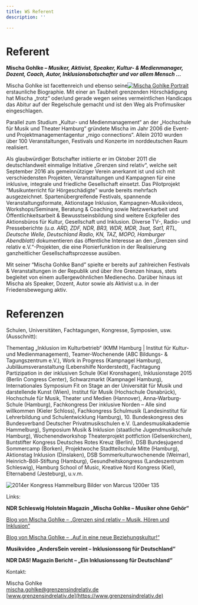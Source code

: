 ```yaml
---
title: WS Referent
description: ''

---
```

# Referent

**Mischa Gohlke – _Musiker, Aktivist, Speaker, Kultur- & Medienmanager, Dozent, Coach, Autor, Inklusionsbotschafter und vor allem Mensch …_**

Mischa Gohlke ist facettenreich und ebenso seine[![Mischa Gohlke Portrait](https://www.grenzensindrelativ.de/wp-content/uploads/2014/07/Mischa-Gohlke-Portrait-300x300.jpg?size=270x270)](https://www.grenzensindrelativ.de/wp-content/uploads/2014/07/Mischa-Gohlke-Portrait.jpg) erstaunliche Biographie. Mit einer an Taubheit grenzenden Hörschädigung hat Mischa „trotz“ oder/und gerade wegen seines vermeintlichen Handicaps das Abitur auf der Regelschule gemacht und ist den Weg als Profimusiker eingeschlagen.

Parallel zum Studium „Kultur- und Medienmanagement“ an der „Hochschule für Musik und Theater Hamburg“ gründete Mischa im Jahr 2006 die Event- und Projektmanagementagentur „migo connections“. Allein 2010 wurden über 100 Veranstaltungen, Festivals und Konzerte im norddeutschen Raum realisiert.

Als glaubwürdiger Botschafter initiierte er im Oktober 2011 die deutschlandweit einmalige Initiative „Grenzen sind relativ“, welche seit September 2016 als gemeinnütziger Verein anerkannt ist und sich mit verschiedensten Projekten, Veranstaltungen und Kampagnen für eine inklusive, integrale und friedliche Gesellschaft einsetzt. Das Pilotprojekt “Мusikunterricht für Hörgeschädigte” wurde bereits mehrfach ausgezeichnet. Spartenübergreifende Festivals, spannende Veranstaltungsformate, Aktionstage Inklusion, Kampagnen-Musikvideos, Workshops/Seminare, Beratung & Coaching sowie Netzwerkarbeit und Öffentlichkeitsarbeit & Bewusstseinsbildung sind weitere Eckpfeiler des Aktionsbüros für Kultur, Gesellschaft und Inklusion. Diverse TV-, Radio- und Presseberichte _(u.a. ARD, ZDF, NDR, BR3, WDR, MDR, 3sat, Sat1, RTL, Deutsche Welle, Deutschland Radio, KN, TAZ, MOPO, Hamburger Abendblatt)_ dokumentieren das öffentliche Interesse an den „Grenzen sind relativ e.V.“-Projekten, die eine Pionierfunktion in der Realisierung ganzheitlicher Gesellschaftsprozesse ausüben.

Mit seiner “Mischa Gohlke Band” spielte er bereits auf zahlreichen Festivals & Veranstaltungen in der Republik und über ihre Grenzen hinaus, stets begleitet von einem außergewöhnlichen Medienecho. Darüber hinaus ist Mischa als Speaker, Dozent, Autor sowie als Aktivist u.a. in der Friedensbewegung aktiv.

# Referenzen

Schulen, Universitäten, Fachtagungen, Kongresse, Symposien, usw. (Ausschnitt):

Thementag „Inklusion im Kulturbetrieb“ (KMM Hamburg | Institut für Kultur- und Medienmanagement), Teamer-Wochenende (ABC Bildungs- & Tagungszentrum e.V.), Work in Progress (Kampnagel Hamburg), Jubiläumsveranstaltung (Lebenshilfe Norderstedt), Fachtagung Partizipation in der inklusiven Schule (Kiel Kronshagen), Inklusionstage 2015 (Berlin Congress Center), Schwarzmarkt (Kampnagel Hamburg), Internationales Symposium Fit on Stage an der Universität für Musik und darstellende Kunst (Wien), Institut für Musik (Hochschule Osnabrück), Hochschule für Musik, Theater und Medien (Hannover), Anna-Warburg-Schule (Hamburg), Fachkongress Der inklusive Norden – Alle sind willkommen (Kieler Schloss), Fachkongress Schulmusik (Landesinstitut für Lehrerbildung und Schulentwicklung Hamburg), 10. Bundeskongress des Bundesverband Deutscher Privatmusikschulen e.V. (Landesmusikakademie Hammelburg), Symposium Musik & Inklusion (staatliche Jugendmusikschule Hamburg), Wochenendworkshop Theaterprojekt pottfiction (Gelsenkirchen), Buntstifter Kongress Deutsches Rotes Kreuz (Berlin), DSB Bundesjugend Sommercamp (Borken), Projektwoche Stadtteilschule Mitte (Hamburg), Aktionstag Inklusion (Dinslaken), DSB Sommerkulturwochenende (Weimar), Heinrich-Böll-Stiftung (Hamburg), Gesundheitskongress (Landeszentrum Schleswig), Hamburg School of Music, Kreative Nord Kongress (Kiel), Elternabend (Jesteburg), u.v.m.

![2014er Kongress Hammelburg Bilder von Marcus 1200er 135](https://www.grenzensindrelativ.de/wp-content/uploads/2014/07/2014er-Kongress-Hammelburg-Bilder-von-Marcus-1200er-135-1024x680.jpg?size=1024x680)

Links:

**NDR Schleswig Holstein Magazin „Mischa Gohlke – Musiker ohne Gehör“**  
<youtube id="7RohEwmDdXY"></youtube>

[Blog von Mischa Gohlke – „Grenzen sind relativ – Musik, Hören und Inklusion“](https://www.grenzensindrelativ.de/2015/04/13/grenzen-sind-relativ-musik-und-hoeren.html)

[Blog von Mischa Gohlke – „Auf in eine neue Beziehungskultur!“](https://www.grenzensindrelativ.de/2016/12/03/auf-in-eine-neue-beziehungskultur.html)

**Musikvideo „AndersSein vereint – Inklusionssong für Deutschland“**
<youtube id="KPi9ZNp-YJQ">

**NDR DAS! Magazin Bericht – „Ein Inklusionssong für Deutschland“**
<youtube id="BPQpJT0kyMw">

Kontakt:

Mischa Gohlke  
mischa.gohlke@grenzensindrelativ.de  
[www.grenzensindrelativ.de](https://www.grenzensindrelativ.de)
